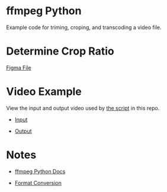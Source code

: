 # ffmpeg Python

Example code for triming, croping, and transcoding a video file.

# Determine Crop Ratio

[Figma File](https://www.figma.com/file/iAWUjaWzykgCmwCilOJ7CK/ffmpeg_crop?node-id=0%3A1&t=gz9Lup8XCFjOjlms-1)

# Video Example

View the input and output video used by [the script](https://github.com/strawstack/PythonFFMPEG/blob/main/ff.py) in this repo.

- [Input](https://youtu.be/Wv5DankloVA)

- [Output](https://youtu.be/9IHokEcKAug)

# Notes

- [ffmpeg Python Docs](https://kkroening.github.io/ffmpeg-python/)

- [Format Conversion](https://askubuntu.com/questions/396883/how-to-simply-convert-video-files-i-e-mkv-to-mp4)
